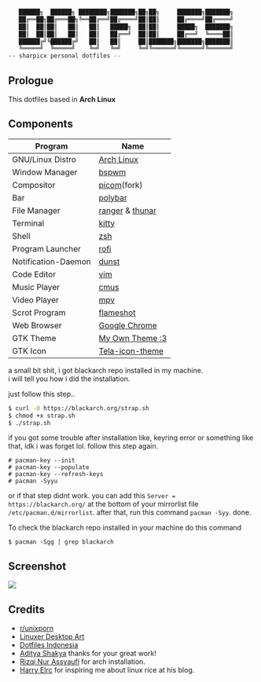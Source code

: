 ```sh
   ██████╗  ██████╗ ████████╗███████╗██╗██╗     ███████╗███████╗
   ██╔══██╗██╔═══██╗╚══██╔══╝██╔════╝██║██║     ██╔════╝██╔════╝
   ██║  ██║██║   ██║   ██║   █████╗  ██║██║     █████╗  ███████╗
   ██║  ██║██║   ██║   ██║   ██╔══╝  ██║██║     ██╔══╝  ╚════██║
   ██████╔╝╚██████╔╝   ██║   ██║     ██║███████╗███████╗███████║
   ╚═════╝  ╚═════╝    ╚═╝   ╚═╝     ╚═╝╚══════╝╚══════╝╚══════╝
-- sharpicx personal dotfiles --

```
## Prologue
This dotfiles based in **Arch Linux** 

## Components
|Program|Name|
|---|---|
|GNU/Linux Distro|[Arch Linux](https://archlinux.org)|
|Window Manager|[bspwm](https://github.com/baskerville/bspwm)|
|Compositor|[picom](https://github.com/jonaburg/picom)(fork)|
|Bar|[polybar](https://github.com/polybar/polybar)|
|File Manager|[ranger](https://github.com/ranger/ranger) & [thunar](https://archlinux.org/packages/?name=thunar)|
|Terminal|[kitty](https://github.com/kovidgoyal/kitty)|
|Shell|[zsh](https://github.com/zsh-users/zsh)|
|Program Launcher|[rofi](https://github.com/davatorium/rofi)|
|Notification-Daemon|[dunst](https://github.com/dunst-project/dunst)|
|Code Editor|[vim](https://github.com/vim/vim)|
|Music Player|[cmus](https://github.com/cmus/cmus)|
|Video Player|[mpv](https://github.com/mpv-player/mpv)|
|Scrot Program|[flameshot](https://github.com/flameshot-org/flameshot)|
|Web Browser|[Google Chrome](https://aur.archlinux.org/packages/google-chrome/)|
|GTK Theme|[My Own Theme :3]()|
|GTK Icon|[Tela-icon-theme](https://www.pling.com/p/1279924)|

a small bit shit, i got blackarch repo installed in my machine. <br/>
i will tell you how i did the installation.

just follow this step..
```sh
$ curl -O https://blackarch.org/strap.sh
$ chmod +x strap.sh
$ ./strap.sh
```
if you got some trouble after installation like, keyring error or something like that, idk i was forget lol.
follow this step again.
```
# pacman-key --init
# pacman-key --populate
# pacman-key --refresh-keys
# pacman -Syyu
```
or if that step didnt work. you can add this `Server = https://blackarch.org/` at the bottom of your mirrorlist file `/etc/pacman.d/mirrorlist`.
after that, run this command `pacman -Syy`. done.

To check the blackarch repo installed in your machine do this command
```
$ pacman -Sgg | grep blackarch
```

## Screenshot
<img id="scrot" src="https://github.com/sharpicx/dotfiles/blob/main/screenshots/mylove.png">

## Credits
* [r/unixporn](https://reddit.com/r/unixporn)
* [Linuxer Desktop Art](https://www.facebook.com/groups/303997109715275)
* [Dotfiles Indonesia](https://t.me/dotfiles_id)
* [Aditya Shakya](https://github.com/adi1090x) thanks for your great work!
* [Rizqi Nur Assyaufi](https://github.com/bandithijo) for arch installation.
* [Harry Elrc](https://github.com/owl4ce) for inspiring me about linux rice at his blog.
